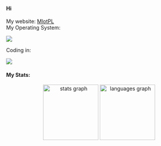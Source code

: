 #### Hi
My website:
<a href="https://mlotpl.github.io">MlotPL</a><br>
My Operating System:
<div>
    <img src="https://img.shields.io/badge/Arch_Linux-1793D1?style=for-the-badge&logo=arch-linux&logoColor=white"> <!--<a>Terminal:</a> <img src="https://img.shields.io/badge/GNU%20Bash-4EAA25?style=for-the-badge&logo=GNU%20Bash&logoColor=white"> -->
</div>

Coding in:
  <div>
    <a href="link address"><img src="https://img.shields.io/badge/Visual%20Studio%20Code-0078d7.svg?style=for-the-badge&logo=visual-studio-code&logoColor=white"> </a>
  </div>
  
#### My Stats:
<div align="center">
  <img src="https://github-readme-stats.vercel.app/api?hide_title=true&hide_rank=false&show_icons=true&include_all_commits=true&count_private=true&disable_animations=false&theme=slateorange&locale=en&hide_border=false&custom_title=Stats&username=mlotpl" height="150" alt="stats graph"  />
  <img src="https://github-readme-stats.vercel.app/api/top-langs?locale=en&hide_title=false&layout=compact&card_width=320&langs_count=6&theme=slateorange&hide_border=false&custom_title=language&username=mlotpl&PAT_1=true" height="150" alt="languages graph"  /> </div> </div> </div>
